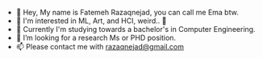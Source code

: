 - 👋 Hey, My name is Fatemeh Razaqnejad, you can call me Ema btw.
- 👀 I'm interested in ML, Art, and HCI, weird.. 🙂
- 🌱 Currently I'm studying towards a bachelor's in Computer Engineering.
- 💞️ I’m looking for a research Ms or PHD position.
- 📫 Please contact me with razaqnejad@gmail.com

<!---
razaqnejad/razaqnejad is a ✨ special ✨ repository because its `README.md` (this file) appears on your GitHub profile.
You can click the Preview link to take a look at your changes.
--->
